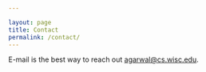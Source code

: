```yaml
---

layout: page
title: Contact
permalink: /contact/
---
```

E-mail is the best way to reach out [agarwal@cs.wisc.edu](mailto:agarwal@cs.wisc.edu).
